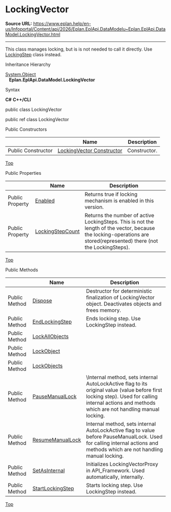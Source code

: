 # LockingVector

**Source URL:** https://www.eplan.help/en-us/Infoportal/Content/api/2026/Eplan.EplApi.DataModelu~Eplan.EplApi.DataModel.LockingVector.html

---

This class manages locking, but is is not needed to call it directly. Use [LockingStep](Eplan.EplApi.DataModelu~Eplan.EplApi.DataModel.LockingStep.html) class instead.

Inheritance Hierarchy

[System.Object](#)  
   **Eplan.EplApi.DataModel.LockingVector**

Syntax

**C#**
**C++/CLI**


public class LockingVector

public ref class LockingVector

Public Constructors

|  | Name | Description |
| --- | --- | --- |
| Public Constructor | [LockingVector Constructor](Eplan.EplApi.DataModelu~Eplan.EplApi.DataModel.LockingVector~_ctor.html) | Constructor. |

[Top](#top)

Public Properties

|  | Name | Description |
| --- | --- | --- |
| Public Property | [Enabled](Eplan.EplApi.DataModelu~Eplan.EplApi.DataModel.LockingVector~Enabled.html) | Returns true if locking mechanism is enabled in this version. |
| Public Property | [LockingStepCount](Eplan.EplApi.DataModelu~Eplan.EplApi.DataModel.LockingVector~LockingStepCount.html) | Returns the number of active LockingSteps. This is not the length of the vector, because the locking-operations are stored(represented) there (not the LockingSteps). |

[Top](#top)

Public Methods

|  | Name | Description |
| --- | --- | --- |
| Public Method | [Dispose](Eplan.EplApi.DataModelu~Eplan.EplApi.DataModel.LockingVector~Dispose().html) | Destructor for deterministic finalization of LockingVector object. Deactivates objects and frees memory. |
| Public Method | [EndLockingStep](Eplan.EplApi.DataModelu~Eplan.EplApi.DataModel.LockingVector~EndLockingStep.html) | Ends locking step. Use LockingStep instead. |
| Public Method | [LockAllObjects](Eplan.EplApi.DataModelu~Eplan.EplApi.DataModel.LockingVector~LockAllObjects.html) |  |
| Public Method | [LockObject](Eplan.EplApi.DataModelu~Eplan.EplApi.DataModel.LockingVector~LockObject.html) |  |
| Public Method | [LockObjects](Eplan.EplApi.DataModelu~Eplan.EplApi.DataModel.LockingVector~LockObjects.html) |  |
| Public Method | [PauseManualLock](Eplan.EplApi.DataModelu~Eplan.EplApi.DataModel.LockingVector~PauseManualLock.html) | \Internal method, sets internal AutoLockActive flag to its original value (value before first locking step). Used for calling internal actions and methods which are not handling manual locking. |
| Public Method | [ResumeManualLock](Eplan.EplApi.DataModelu~Eplan.EplApi.DataModel.LockingVector~ResumeManualLock.html) | Internal method, sets internal AutoLockActive flag to value before PauseManualLock. Used for calling internal actions and methods which are not handling manual locking. |
| Public Method | [SetAsInternal](Eplan.EplApi.DataModelu~Eplan.EplApi.DataModel.LockingVector~SetAsInternal.html) | Initializes LockingVectorProxy in API\_Framework. Used automatically, internally. |
| Public Method | [StartLockingStep](Eplan.EplApi.DataModelu~Eplan.EplApi.DataModel.LockingVector~StartLockingStep.html) | Starts locking step. Use LockingStep instead. |

[Top](#top)
